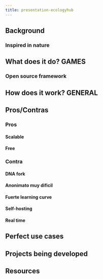 ```yaml
---
title: presentation-ecologyhub
---
```


## Background
### Inspired in nature
## What does it do? GAMES
### Open source framework
###
## How does it work? GENERAL
## Pros/Contras
### Pros
#### Scalable
#### Free
### Contra
#### DNA fork
#### Anonimato muy dificil
#### Fuerte learning curve
#### Self-hosting
#### Real time
## Perfect use cases
## Projects being developed
## Resources
